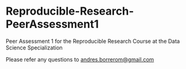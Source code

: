 Reproducible-Research-PeerAssessment1
=====================================

Peer Assessment 1 for the Reproducible Research Course at the Data Science Specialization

Please refer any questions to andres.borrerom@gmail.com
